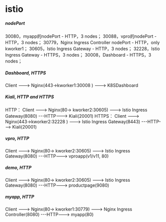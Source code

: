 # istio

##### nodePort

30080，myapp的nodePort - HTTP，3 nodes；
30088，vpro的nodePort - HTTP，3 nodes；
30779，Nginx Ingress Controller nodePort - HTTP，only kworker1；
30605，Istio Ingress Gateway - HTTP，3 nodes；
32228，Istio Ingress Gateway - HTTPS，3 nodes；
30008，Dashboard - HTTPS，3 nodes；

##### Dashboard, HTTPS
Client ---> Nginx(443->kworker1:30008 ) ---> K8SDashboard

##### Kiali, HTTP and HTTPS
HTTP： 
Client ---> Nginx(80-> kworker2:30605) ---> Istio Ingress Gateway(8080) ---HTTP---> Kiali(20001)
HTTPS：
Client ---> Nginx(443->kworker2:32228 ) ---> Istio Ingress Gateway(8443) ---HTTP---> Kiali(20001)

##### vpro, HTTP
Client ---> Nginx(80-> kworker2:30605) ---> Istio Ingress Gateway(8080) ---HTTP---> vproapp(v1/v11, 80)

##### demo, HTTP
Client ---> Nginx(80-> kworker2:30605) ---> Istio Ingress Gateway(8080) ---HTTP---> productpage(9080)

##### myapp, HTTP
Client ---> Nginx(80-> kworker1:30779) ---> Nginx Ingress Controller(8080) ---HTTP---> myapp(80)
    


